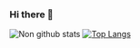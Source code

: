 ### Hi there 👋
![Non github stats](https://github-readme-stats.vercel.app/api?username=teera04164&show_icons=true&theme=dracula)
[![Top Langs](https://github-readme-stats.vercel.app/api/top-langs/?username=teera04164&theme=dracula)](https://github.com/anuraghazra/github-readme-stats)
<!--
**teera04164/teera04164** is a ✨ _special_ ✨ repository because its `README.md` (this file) appears on your GitHub profile.

Here are some ideas to get you started:

- 🔭 I’m currently working on ...
- 🌱 I’m currently learning ...
- 👯 I’m looking to collaborate on ...
- 🤔 I’m looking for help with ...
- 💬 Ask me about ...
- 📫 How to reach me: ...
- 😄 Pronouns: ...
- ⚡ Fun fact: ...
-->
